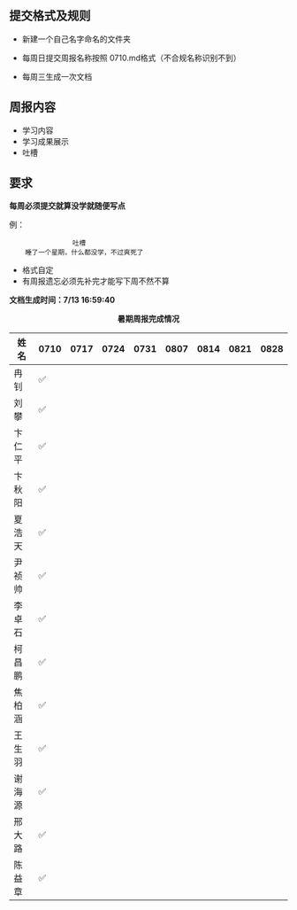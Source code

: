 
 
## 提交格式及规则

* 新建一个自己名字命名的文件夹

* 每周日提交周报名称按照 0710.md格式（不合规名称识别不到）

* 每周三生成一次文档

## 周报内容

* 学习内容
* 学习成果展示
* 吐槽
## 要求

**每周必须提交就算没学就随便写点**

例：

         			吐槽
    	睡了一个星期，什么都没学，不过爽死了

* 格式自定
* 有周报遗忘必须先补完才能写下周不然不算

**文档生成时间：7/13  16:59:40**
<center><b>暑期周报完成情况</b></center>
   
| 姓名 | 0710 |0717|0724|0731|0807|0814|0821|0828|
| ---- | ---- | ---- | ---- | ---- | ---- | ---- | ---- | ---- | 
|冉钊|✅||||||||
|刘攀|✅||||||||
|卞仁平|✅||||||||
|卞秋阳|✅||||||||
|夏浩天|✅||||||||
|尹祯帅|✅||||||||
|李卓石|✅||||||||
|柯昌鹏|✅||||||||
|焦柏涵|✅||||||||
|王生羽|✅||||||||
|谢海源|✅||||||||
|邢大路|✅||||||||
|陈益章|✅||||||||